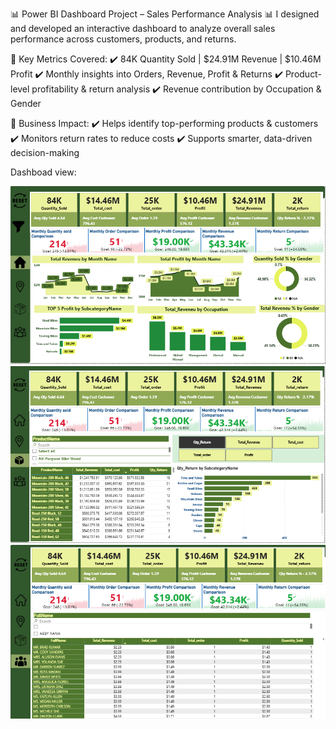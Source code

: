 📊 Power BI Dashboard Project – Sales Performance Analysis 📊
I designed and developed an interactive dashboard to analyze overall sales performance across customers, products, and returns.

🔑 Key Metrics Covered:
 ✔️ 84K Quantity Sold | $24.91M Revenue | $10.46M Profit
 ✔️ Monthly insights into Orders, Revenue, Profit & Returns
 ✔️ Product-level profitability & return analysis
 ✔️ Revenue contribution by Occupation & Gender

🎯 Business Impact:
 ✔️ Helps identify top-performing products & customers
 ✔️ Monitors return rates to reduce costs
 ✔️ Supports smarter, data-driven decision-making

Dashboad view:

![img alt](https://github.com/MD-TANZIM-EHSAN/Power-BI-Dashboard-Project-Sales-Performance-Analysis/blob/84431e276261163853f795a3255b2614bd0e13ba/home.png)
![img alt](https://github.com/MD-TANZIM-EHSAN/Power-BI-Dashboard-Project-Sales-Performance-Analysis/blob/main/product.png?raw=true)
![img alt](https://github.com/MD-TANZIM-EHSAN/Power-BI-Dashboard-Project-Sales-Performance-Analysis/blob/main/customer.png?raw=true)
